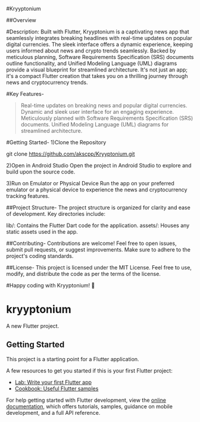 #Kryyptonium

##Overview

#Description:
Built with Flutter, Kryyptonium is a captivating news app that seamlessly integrates breaking headlines with real-time updates on popular digital currencies. The sleek interface offers a dynamic experience, keeping users informed about news and crypto trends seamlessly. Backed by meticulous planning, Software Requirements Specification (SRS) documents outline functionality, and Unified Modeling Language (UML) diagrams provide a visual blueprint for streamlined architecture. It's not just an app; it's a compact Flutter creation that takes you on a thrilling journey through news and cryptocurrency trends.

#Key Features-
> Real-time updates on breaking news and popular digital currencies.
> Dynamic and sleek user interface for an engaging experience.
> Meticulously planned with Software Requirements Specification (SRS) documents.
> Unified Modeling Language (UML) diagrams for streamlined architecture.

#Getting Started-
1)Clone the Repository

git clone https://github.com/akscpp/Kryyptonium.git

2)Open in Android Studio
Open the project in Android Studio to explore and build upon the source code.

3)Run on Emulator or Physical Device
Run the app on your preferred emulator or a physical device to experience the news and cryptocurrency tracking features.

##Project Structure-
The project structure is organized for clarity and ease of development. Key directories include:

lib/: Contains the Flutter Dart code for the application.
assets/: Houses any static assets used in the app.

##Contributing-
Contributions are welcome! Feel free to open issues, submit pull requests, or suggest improvements. Make sure to adhere to the project's coding standards.

##License-
This project is licensed under the MIT License. Feel free to use, modify, and distribute the code as per the terms of the license.

#Happy coding with Kryyptonium! 🚀














# kryyptonium

A new Flutter project.

## Getting Started

This project is a starting point for a Flutter application.

A few resources to get you started if this is your first Flutter project:

- [Lab: Write your first Flutter app](https://docs.flutter.dev/get-started/codelab)
- [Cookbook: Useful Flutter samples](https://docs.flutter.dev/cookbook)

For help getting started with Flutter development, view the
[online documentation](https://docs.flutter.dev/), which offers tutorials,
samples, guidance on mobile development, and a full API reference.
